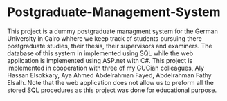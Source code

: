 # Postgraduate-Management-System
This project is a dummy postgraduate managment system for the German University in Cairo whhere we keep track of students pursuing there postgraduate studies, their thesis, their supervisors and examiners.
The database of this system in implemented using SQL while the web application is implemented using ASP.net with C#.
This project is implemented in cooperation with three of my GUCian colleagues,
Aly Hassan Elsokkary, 
Aya Ahmed Abdelrahman Fayed,
Abdelrahman Fathy Elsalh.
Note that the web application does not allow us to preform all the stored SQL procedures as this project was done for educational purpose.
